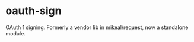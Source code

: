 ﻿oauth-sign
==========

OAuth 1 signing. Formerly a vendor lib in mikeal/request, now a standalone module. 
